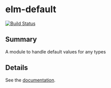 # elm-default

[![Build Status](https://travis-ci.org/arowM/elm-default.svg?branch=master)](https://travis-ci.org/arowM/elm-default)

## Summary

A module to handle default values for any types

## Details

See the [documentation](http://package.elm-lang.org/packages/arowM/elm-default/latest).
